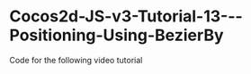Cocos2d-JS-v3-Tutorial-13---Positioning-Using-BezierBy
======================================================

Code for the following video tutorial 
